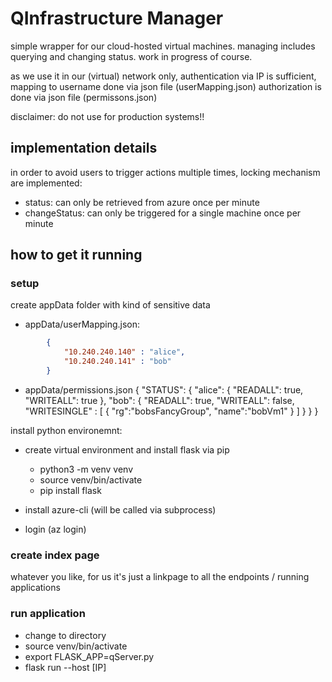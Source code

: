 # QInfrastructure Manager

simple wrapper for our cloud-hosted virtual machines. managing includes querying and changing status.
work in progress of course.

as we use it in our (virtual) network only, authentication via IP is sufficient, mapping to username done via json file (userMapping.json)
authorization is done via json file (permissons.json)

disclaimer: do not use for production systems!!

## implementation details
in order to avoid users to trigger actions multiple times, locking mechanism are implemented:
* status: can only be retrieved from azure once per minute
* changeStatus: can only be triggered for a single machine once per minute


## how to get it running

### setup
create appData folder with kind of sensitive data
* appData/userMapping.json:
```json
		{
			"10.240.240.140" : "alice",
			"10.240.240.141" : "bob"
		}
```
* appData/permissions.json
		{
			"STATUS": {
				"alice": {
					"READALL": true,
					"WRITEALL": true
				},
				"bob": {
					"READALL": true,
					"WRITEALL": false,
					"WRITESINGLE" : [
						{
							"rg":"bobsFancyGroup",
							"name":"bobVm1"
						}
					]
				}
			}
		}

install python environemnt:
* create virtual environment and install flask via pip
	+ python3 -m venv venv
	+ source venv/bin/activate
	+ pip install flask

* install azure-cli (will be called via subprocess)
* login (az login)

### create index page
whatever you like, for us it's just a linkpage to all the endpoints / running applications

### run application
* change to directory
* source venv/bin/activate
* export FLASK_APP=qServer.py
* flask run --host [IP]
